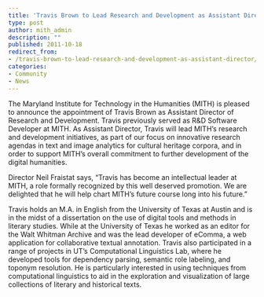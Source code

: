 ```yaml
---
title: 'Travis Brown to Lead Research and Development as Assistant Director'
type: post
author: mith_admin
description: ""
published: 2011-10-18
redirect_from: 
- /travis-brown-to-lead-research-and-development-as-assistant-director/
categories:
- Community
- News
---
```

The Maryland Institute for Technology in the Humanities (MITH) is pleased to announce the appointment of Travis Brown as Assistant Director of Research and Development. Travis previously served as R&D Software Developer at MITH. As Assistant Director, Travis will lead MITH’s research and development initiatives, as part of our focus on innovative research agendas in text and image analytics for cultural heritage corpora, and in order to support MITH’s overall commitment to further development of the digital humanities.

Director Neil Fraistat says, “Travis has become an intellectual leader at MITH, a role formally recognized by this well deserved promotion. We are delighted that he will help chart MITH’s future course long into his future.”

Travis holds an M.A. in English from the University of Texas at Austin and is in the midst of a dissertation on the use of digital tools and methods in literary studies. While at the University of Texas he worked as an editor for the Walt Whitman Archive and was the lead developer of eComma, a web application for collaborative textual annotation. Travis also participated in a range of projects in UT’s Computational Linguistics Lab, where he developed tools for dependency parsing, semantic role labeling, and toponym resolution. He is particularly interested in using techniques from computational linguistics to aid in the exploration and visualization of large collections of literary and historical texts.
